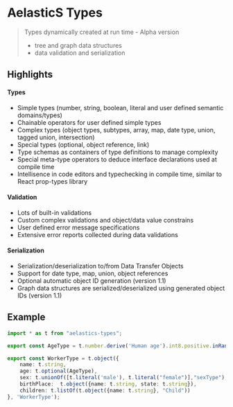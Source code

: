# AelasticS Types

> Types dynamically created at run time - Alpha version
> - tree and graph data structures 
> - data validation and serialization

## Highlights

#### Types 

- Simple types (number, string, boolean, literal and user defined semantic domains/types)
- Chainable operators for user defined simple types
- Complex types (object types, subtypes, array, map, date type, union, tagged union, intersection)
- Special types (optional, object reference, link)
- Type schemas as containers of type definitions to manage complexity
- Special meta-type operators to deduce interface declarations used at compile time 
- Intellisence in code editors and typechecking in compile time, similar to React prop-types library


#### Validation
- Lots of built-in validations
- Custom complex validations and object/data value constrains
- User defined error message specifications
- Extensive error reports collected during data validations

#### Serialization
- Serialization/deserialization to/from Data Transfer Objects 
- Support for date type, map, union, object references
- Optional automatic object ID generation (version 1.1)
- Graph data structures are serialized/deserialized using generated object IDs (version 1.1) 

## Example

```ts
import * as t from "aelastics-types";

export const AgeType = t.number.derive('Human age').int8.positive.inRange(1, 120);

export const WorkerType = t.object({
    name: t.string,
    age: t.optional(AgeType),
    sex: t.unionOf([t.literal('male'), t.literal("female")],"sexType"),
    birthPlace:  t.object({name: t.string, state: t.string}),
    children: t.listOf(t.object({name: t.string}, "Child"))
}, 'WorkerType');
```

